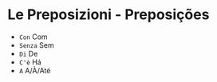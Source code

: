# Le Preposizioni - Preposições

-   `Con` Com
-   `Senza` Sem
-   `Di` De
-   `C'è` Há
-   `A` A/À/Até
